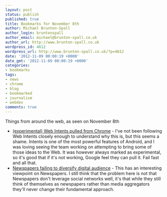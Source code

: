 ```yaml
---
layout: post
status: publish
published: true
title: Bookmarks for November 8th
author: Michael Brunton-Spall
author_login: bruntonspall
author_email: michael@brunton-spall.co.uk
author_url: http://www.brunton-spall.co.uk
wordpress_id: 4612
wordpress_url: http://www.brunton-spall.co.uk/?p=4612
date: '2012-11-09 00:00:19 +0000'
date_gmt: '2012-11-09 00:00:19 +0000'
categories:
- bookmarks
tags:
- news
- chrome
- blog
- bookmarked
- journalism
- webdev
comments: true
---
```

<p>Things from around the web, as seen on November 8th</p>
<ul>
<li><a href="https://plus.google.com/u/1/116171619992010691739/posts/gcXURKLN8bg">(experimental) Web Intents pulled from Chrome</a> - I&#039;ve not been following Web Intents closely enough to understand why this is, but this seems a shame.  Intents is one of the most powerful features of Android, and I was loving seeing the team working on attempting to bring some of those ideas to the Web.  It was however always marked as experimental, so it&#039;s good that if it&#039;s not working, Google feel they can pull it.  Fail fast and all that.</li>
<li><a href="http://newsosaur.blogspot.co.uk/2012/11/newspapers-failing-to-diversify-digital.html">Newspapers failing to diversify digital audience</a> - This has an interesting viewpoint on Newspapers.  I still think that the problem here is not that Newspapers don&#039;t leverage social networks well, it&#039;s that while they still think of themselves as newspapers rather than media aggregators they&#039;ll never change their fundamental approach.</li>
</ul>
